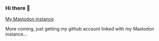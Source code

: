 ### Hi there 👋

<a rel="me" href="https://s.o2l.ie/@tiernano">My Mastodon instance</a>

More coming, just getting my github account linked with my Mastodon instance... 

